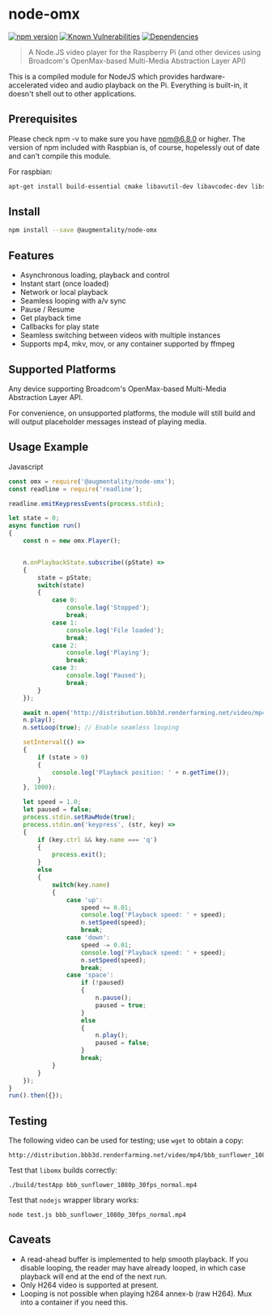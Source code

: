 # node-omx

[![npm version](https://badge.fury.io/js/%40augmentality%2Fnode-omx.svg)](https://badge.fury.io/js/%40caspertech%2Fnode-omx)
[![Known Vulnerabilities](https://snyk.io/test/npm/@augmentality/node-omx/badge.svg)](https://snyk.io/test/npm/@augmentality/node-omx)
[![Dependencies](https://david-dm.org/Augmentality/node-omx.svg)](https://david-dm.org/Augmentality/node-omx.svg)

> A Node.JS video player for the Raspberry Pi (and other devices using Broadcom's OpenMax-based Multi-Media Abstraction Layer API)

This is a compiled module for NodeJS which provides hardware-accelerated video and audio playback on the Pi. Everything is built-in, it doesn't shell out to other applications.

## Prerequisites

Please check npm -v to make sure you have npm@6.8.0 or higher. The version of npm included with Raspbian is, of course, hopelessly out of date and can't compile this module.

For raspbian:

```bash
apt-get install build-essential cmake libavutil-dev libavcodec-dev libswresample-dev libavformat-dev
```

## Install

```bash
npm install --save @augmentality/node-omx
```

## Features

* Asynchronous loading, playback and control
* Instant start (once loaded)
* Network or local playback
* Seamless looping with a/v sync
* Pause / Resume
* Get playback time
* Callbacks for play state
* Seamless switching between videos with multiple instances
* Supports mp4, mkv, mov, or any container supported by ffmpeg

## Supported Platforms

Any device supporting Broadcom's OpenMax-based Multi-Media Abstraction Layer API. 

For convenience, on unsupported platforms, the module will still build and will output placeholder messages instead of playing media.

## Usage Example

Javascript

```javascript
const omx = require('@augmentality/node-omx');
const readline = require('readline');

readline.emitKeypressEvents(process.stdin);

let state = 0;
async function run()
{
    const n = new omx.Player();


    n.onPlaybackState.subscribe((pState) =>
    {
        state = pState;
        switch(state)
        {
            case 0:
                console.log('Stopped');
                break;
            case 1:
                console.log('File loaded');
                break;
            case 2:
                console.log('Playing');
                break;
            case 3:
                console.log('Paused');
                break;
        }
    });

    await n.open('http://distribution.bbb3d.renderfarming.net/video/mp4/bbb_sunflower_1080p_30fps_normal.mp4');
    n.play();
    n.setLoop(true); // Enable seamless looping

    setInterval(() =>
    {
        if (state > 0)
        {
            console.log('Playback position: ' + n.getTime());
        }
    }, 1000);

    let speed = 1.0;
    let paused = false;
    process.stdin.setRawMode(true);
    process.stdin.on('keypress', (str, key) =>
    {
        if (key.ctrl && key.name === 'q')
        {
            process.exit();
        }
        else
        {
            switch(key.name)
            {
                case 'up':
                    speed += 0.01;
                    console.log('Playback speed: ' + speed);
                    n.setSpeed(speed);
                    break;
                case 'down':
                    speed -= 0.01;
                    console.log('Playback speed: ' + speed);
                    n.setSpeed(speed);
                    break;
                case 'space':
                    if (!paused)
                    {
                        n.pause();
                        paused = true;
                    }
                    else
                    {
                        n.play();
                        paused = false;
                    }
                    break;
            }
        }
    });
}
run().then({});
```

## Testing

The following video can be used for testing; use `wget` to obtain a copy:

    http://distribution.bbb3d.renderfarming.net/video/mp4/bbb_sunflower_1080p_30fps_normal.mp4

Test that `libomx` builds correctly:

    ./build/testApp bbb_sunflower_1080p_30fps_normal.mp4

Test that `nodejs` wrapper library works:

    node test.js bbb_sunflower_1080p_30fps_normal.mp4

## Caveats

* A read-ahead buffer is implemented to help smooth playback. If you disable looping, the reader may have already looped, in which case playback will end at the end of the next run.
* Only H264 video is supported at present.
* Looping is not possible when playing h264 annex-b (raw H264). Mux into a container if you need this.
